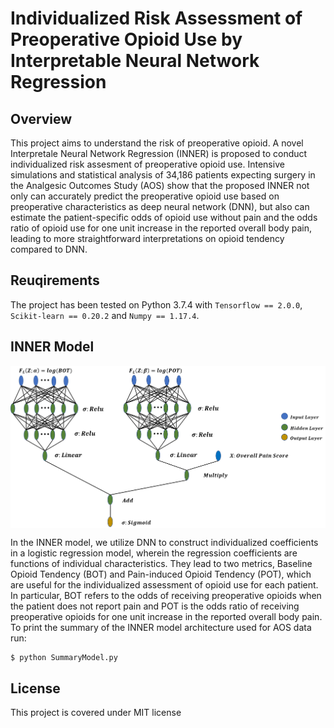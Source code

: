 # Individualized Risk Assessment of Preoperative Opioid Use by Interpretable Neural Network Regression

## Overview

This project aims to understand the risk of preoperative opioid. A novel Interpretale Neural Network Regression (INNER) is proposed to conduct individualized risk assesment of preoperative opioid use. Intensive simulations and statistical analysis of 34,186 patients expecting surgery in the Analgesic Outcomes Study (AOS) show that the proposed INNER not only can accurately predict the preoperative opioid use based on preoperative characteristics as deep neural network (DNN), but also can estimate the patient-specific odds of opioid use without pain and the odds ratio of opioid use for one  unit increase in  the reported overall body pain, leading to more straightforward interpretations on opioid tendency compared to DNN.

## Reuqirements

The project has been tested on Python 3.7.4 with ```Tensorflow == 2.0.0```, ```Scikit-learn == 0.20.2``` and ```Numpy == 1.17.4```.

## INNER Model
<img align="middle" src="https://github.com/YumingSun/INNER/blob/master/utilities/ArchitecutreOfINNER.png">

In the INNER model, we  utilize DNN to construct individualized coefficients in a logistic regression model, wherein  the regression coefficients are functions of individual characteristics. They lead to two metrics, Baseline Opioid Tendency (BOT) and Pain-induced Opioid Tendency (POT), which are useful for the individualized assessment of opioid use for each patient. In particular, BOT refers to the odds of receiving preoperative opioids when the patient does not report pain and POT is the odds ratio of  receiving preoperative opioids for one unit increase in the reported overall body pain. To print the summary of the INNER model architecture used for AOS data run:
```
$ python SummaryModel.py
```


## License
This project is covered under MIT license
